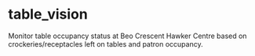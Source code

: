 # table_vision
Monitor table occupancy status at Beo Crescent Hawker Centre based on crockeries/receptacles left on tables and patron occupancy.
